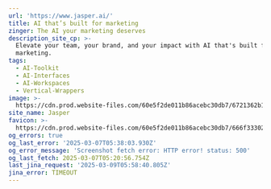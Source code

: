 ```yaml
---
url: 'https://www.jasper.ai/'
title: AI that’s built for marketing
zinger: The AI your marketing deserves
description_site_cp: >-
  Elevate your team, your brand, and your impact with AI that's built for
  marketing.
tags:
  - AI-Toolkit
  - AI-Interfaces
  - AI-Workspaces
  - Vertical-Wrappers
image: >-
  https://cdn.prod.website-files.com/60e5f2de011b86acebc30db7/6721362b1fb2e6a2ef070051_Opengraph%20Image%20-%20Main.png
site_name: Jasper
favicon: >-
  https://cdn.prod.website-files.com/60e5f2de011b86acebc30db7/666f33302a54fab58083c231_Favicon.png
og_errors: true
og_last_error: '2025-03-07T05:38:03.930Z'
og_error_message: 'Screenshot fetch error: HTTP error! status: 500'
og_last_fetch: 2025-03-07T05:20:56.754Z
last_jina_request: '2025-03-09T05:58:40.805Z'
jina_error: TIMEOUT
---
```


